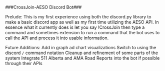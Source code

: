 ###CrossJoin-AESO Discord Bot###

Prelude:
This is my first experience using both the discord.py library to make a basic discord app as well as my first time utilizing the AESO API. In essence what it currently does is let you say !CrossJoin then type a command and sometimes extension to run a command that the bot uses to call the API and process it into usable information.

Future Additions:
Add in graph ad chart visualizations
Switch to using the discord ```/``` command notation
Cleanup and refinement of some parts of the system
Integrate 511 Alberta and AMA Road Reports into the bot if possible through their APIs
